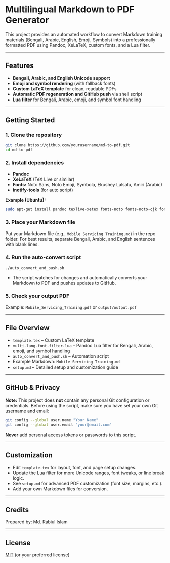 
# Multilingual Markdown to PDF Generator

This project provides an automated workflow to convert Markdown training materials (Bengali, Arabic, English, Emoji, Symbols) into a professionally formatted PDF using Pandoc, XeLaTeX, custom fonts, and a Lua filter.

---


## Features

- **Bengali, Arabic, and English Unicode support**
- **Emoji and symbol rendering** (with fallback fonts)
- **Custom LaTeX template** for clean, readable PDFs
- **Automatic PDF regeneration and GitHub push** via shell script
- **Lua filter** for Bengali, Arabic, emoji, and symbol font handling

---

## Getting Started

### 1. Clone the repository

```sh
git clone https://github.com/yourusername/md-to-pdf.git
cd md-to-pdf
```


### 2. Install dependencies

- **Pandoc**
- **XeLaTeX** (TeX Live or similar)
- **Fonts:** Noto Sans, Noto Emoji, Symbola, Ekushey Lalsalu, Amiri (Arabic)
- **inotify-tools** (for auto script)

**Example (Ubuntu):**
```sh
sudo apt-get install pandoc texlive-xetex fonts-noto fonts-noto-cjk fonts-noto-color-emoji fonts-symbola inotify-tools
```


### 3. Place your Markdown file

Put your Markdown file (e.g., `Mobile Servicing Training.md`) in the repo folder. For best results, separate Bengali, Arabic, and English sentences with blank lines.


### 4. Run the auto-convert script

```sh
./auto_convert_and_push.sh
```

- The script watches for changes and automatically converts your Markdown to PDF and pushes updates to GitHub.


### 5. Check your output PDF

Example: `Mobile_Servicing_Training.pdf` or `output/output.pdf`

---


## File Overview

- `template.tex` – Custom LaTeX template
- `multi-lang-font-filter.lua` – Pandoc Lua filter for Bengali, Arabic, emoji, and symbol handling
- `auto_convert_and_push.sh` – Automation script
- Example Markdown: `Mobile Servicing Training.md`
- `setup.md` – Detailed setup and customization guide

---

## GitHub & Privacy

**Note:**
This project does **not** contain any personal Git configuration or credentials.
Before using the script, make sure you have set your own Git username and email:

```sh
git config --global user.name "Your Name"
git config --global user.email "your@email.com"
```

**Never** add personal access tokens or passwords to this script.

---


## Customization

- Edit `template.tex` for layout, font, and page setup changes.
- Update the Lua filter for more Unicode ranges, font tweaks, or line break logic.
- See `setup.md` for advanced PDF customization (font size, margins, etc.).
- Add your own Markdown files for conversion.

---


## Credits

Prepared by: Md. Rabiul Islam

---


## License

[MIT](LICENSE) (or your preferred license)
